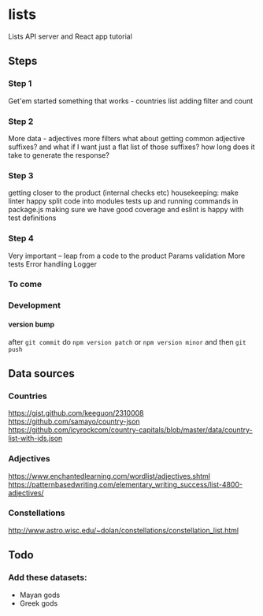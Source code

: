 # lists
Lists API server and React app tutorial


## Steps

### Step 1
Get'em started
something that works - countries list
adding filter and count

### Step 2
More data - adjectives
more filters
what about getting common adjective suffixes?
and what if I want just a flat list of those suffixes?
how long does it take to generate the response?

### Step 3
getting closer to the product (internal checks etc)
housekeeping: make linter happy
split code into modules
tests up and running
commands in package.js
making sure we have good coverage and eslint is happy with test definitions

### Step 4
Very important – leap from a code to the product
Params validation
More tests
Error handling
Logger

### To come


### Development
#### version bump
after `git commit` do `npm version patch` or `npm version minor` and then `git push`

## Data sources

### Countries
https://gist.github.com/keeguon/2310008
https://github.com/samayo/country-json
https://github.com/icyrockcom/country-capitals/blob/master/data/country-list-with-ids.json

### Adjectives
https://www.enchantedlearning.com/wordlist/adjectives.shtml
https://patternbasedwriting.com/elementary_writing_success/list-4800-adjectives/


### Constellations
http://www.astro.wisc.edu/~dolan/constellations/constellation_list.html

## Todo

### Add these datasets:
- Mayan gods
- Greek gods
